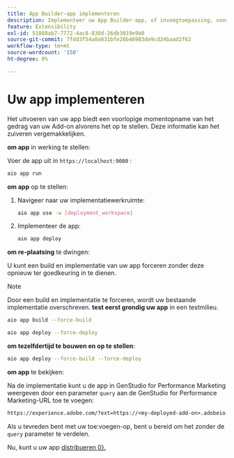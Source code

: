 ```yaml
---
title: App Builder-app implementeren
description: Implementeer uw App Builder-app, of invoegtoepassing, voor GenStudio for Performance Marketing.
feature: Extensibility
exl-id: 51888ab7-7772-4ac8-838d-26db3019e9b0
source-git-commit: 7fdd3f54a0a031bfe26b48983de9cd24baad2f62
workflow-type: tm+mt
source-wordcount: '150'
ht-degree: 0%

---
```


# Uw app implementeren

Het uitvoeren van uw app biedt een voorlopige momentopname van het gedrag van uw Add-on alvorens het op te stellen. Deze informatie kan het zuiveren vergemakkelijken.

**om app** in werking te stellen:

Voer de app uit in `https://localhost:9080` :

```bash
aio app run
```

**om app** op te stellen:

1. Navigeer naar uw implementatiewerkruimte:

   ```bash
   aio app use -w [deployment_workspace]
   ```

2. Implementeer de app:

   ```bash
   aio app deploy
   ```

**om re-plaatsing** te dwingen:

U kunt een build en implementatie van uw app forceren zonder deze opnieuw ter goedkeuring in te dienen.

>[!NOTE]
>
>Door een build en implementatie te forceren, wordt uw bestaande implementatie overschreven. **test eerst grondig uw app** in een testmilieu.

```bash
aio app build --force-build
```

```bash
aio app deploy --force-deploy
```

**om tezelfdertijd te bouwen en op te stellen**:

```bash
aio app deploy --force-build --force-deploy
```

**om app** te bekijken:

Na de implementatie kunt u de app in GenStudio for Performance Marketing weergeven door een parameter `query` aan de GenStudio for Performance Marketing-URL toe te voegen:

```txt
https://experience.adobe.com/?ext=https://<my-deployed-add-on>.adobeio-static.net/index.html#/@<ims-org>/genstudio/create
```

Als u tevreden bent met uw toe:voegen-op, bent u bereid om het zonder de `query` parameter te verdelen.

Nu, kunt u uw app [ distribueren 0}.](distribute-app.md)
